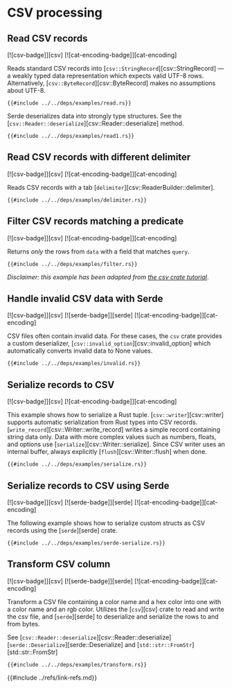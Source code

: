 # CSV processing

## Read CSV records

[![csv-badge]][csv] [![cat-encoding-badge]][cat-encoding]

Reads standard CSV records into [`csv::StringRecord`][csv::StringRecord] — a weakly typed data representation which expects valid UTF-8 rows. Alternatively,
[`csv::ByteRecord`][csv::ByteRecord] makes no assumptions about UTF-8.

```rust,editable
{{#include ../../deps/examples/read.rs}}
```

Serde deserializes data into strongly type structures. See the
[`csv::Reader::deserialize`][csv::Reader::deserialize] method.

```rust,editable
{{#include ../../deps/examples/read1.rs}}
```

## Read CSV records with different delimiter

[![csv-badge]][csv] [![cat-encoding-badge]][cat-encoding]

Reads CSV records with a tab [`delimiter`][csv::ReaderBuilder::delimiter].

```rust,editable
{{#include ../../deps/examples/delimiter.rs}}
```

## Filter CSV records matching a predicate

[![csv-badge]][csv] [![cat-encoding-badge]][cat-encoding]

Returns _only_ the rows from `data` with a field that matches `query`.

```rust,editable
{{#include ../../deps/examples/filter.rs}}
```

_Disclaimer: this example has been adapted from [the csv crate tutorial](https://docs.rs/csv/*/csv/tutorial/index.html#filter-by-search)_.

## Handle invalid CSV data with Serde

[![csv-badge]][csv] [![serde-badge]][serde] [![cat-encoding-badge]][cat-encoding]

CSV files often contain invalid data. For these cases, the `csv` crate provides a custom deserializer, [`csv::invalid_option`][csv::invalid_option] which automatically converts invalid data to None values.

```rust,editable
{{#include ../../deps/examples/invalid.rs}}
```

## Serialize records to CSV

[![csv-badge]][csv] [![cat-encoding-badge]][cat-encoding]

This example shows how to serialize a Rust tuple. [`csv::writer`][csv::writer] supports automatic serialization from Rust types into CSV records. [`write_record`][csv::Writer::write_record] writes a simple record containing string data only. Data with more complex values such as numbers, floats, and options use [`serialize`][csv::Writer::serialize]. Since CSV writer uses an internal buffer, always explicitly [`flush`][csv::Writer::flush] when done.

```rust,editable
{{#include ../../deps/examples/serialize.rs}}
```

## Serialize records to CSV using Serde

[![csv-badge]][csv] [![serde-badge]][serde] [![cat-encoding-badge]][cat-encoding]

The following example shows how to serialize custom structs as CSV records using the [`serde`][serde] crate.

```rust,editable
{{#include ../../deps/examples/serde-serialize.rs}}
```

## Transform CSV column

[![csv-badge]][csv] [![serde-badge]][serde] [![cat-encoding-badge]][cat-encoding]

Transform a CSV file containing a color name and a hex color into one with a color name and an rgb color. Utilizes the [`csv`][csv] crate to read and write the csv file, and [`serde`][serde] to deserialize and serialize the rows to and from bytes.

See [`csv::Reader::deserialize`][csv::Reader::deserialize] [`serde::Deserialize`][serde::Deserialize] and [`std::str::FromStr`][std::str::FromStr]

```rust,editable
{{#include ../../deps/examples/transform.rs}}
```

{{#include ../refs/link-refs.md}}
